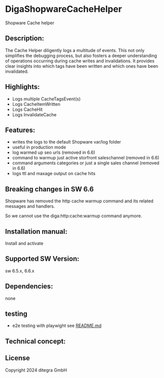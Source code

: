 # DigaShopwareCacheHelper
Shopware Cache helper

## Description:
The Cache Helper diligently logs a multitude of events. This not only simplifies the debugging process, but also fosters a deeper understanding of operations occurring during cache writes and invalidations. It provides clear insights into which tags have been written and which ones have been invalidated.

## Highlights:
- Logs multiple CacheTagsEvent(s)
- Logs CacheItemWritten
- Logs CacheHit
- Logs InvalidateCache

## Features:
- writes the logs to the default Shopware var/log folder
- useful in production mode
- log warmed up seo urls (removed in 6.6)
- command to warmup just active storfront saleschannel (removed in 6.6)
- command arguments categories or just a single sales channel (removed in 6.6)
- logs ttl and maxage output on cache hits

## Breaking changes in SW 6.6
Shopware has removed the http cache warmup command and its related messages and handlers.

So we cannot use the diga:http:cache:warmup command anymore.



## Installation manual:
Install and activate

## Supported SW Version:
sw 6.5.x, 6.6.x

## Dependencies:
none

## testing 
- e2e testing with playwight see [README.md](tests/e2e/README.md)

## Technical concept:

## License
Copyright 2024 ditegra GmbH

